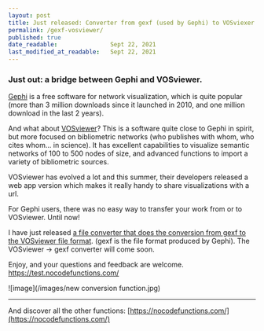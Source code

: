 ```yaml
---
layout: post
title: Just released: Converter from gexf (used by Gephi) to VOSviexer json file format
permalink: /gexf-vosviewer/
published: true
date_readable:               Sept 22, 2021
last_modified_at_readable:   Sept 22, 2021
---
```


### Just out: a bridge between Gephi and VOSviewer.

[Gephi](https://gephi.org) is a free software for network visualization, which is quite popular (more than 3 million downloads since it launched in 2010, and one million download in the last 2 years).

And what about [VOSviewer](https://vosviewer.com)? This is a software quite close to Gephi in spirit, but more focused on bibliometric networks (who publishes with whom, who cites whom... in science).
It has excellent capabilities to visualize semantic networks of 100 to 500 nodes of size, and advanced functions to import a variety of bibliometric sources. 

VOSviewer has evolved a lot and this summer, their developers released a web app version which makes it really handy to share visualizations with a url.

For Gephi users, there was no easy way to transfer your work from or to VOSviewer. Until now!

I have just released [a file converter that does the conversion from gexf to the VOSviewer file format](https://test.nocodefunctions.com/networkconverter/network_format_converter.html).
(gexf is the file format produced by Gephi). The VOSviewer -> gexf converter will come soon.

Enjoy, and your questions and feedback are welcome.
https://test.nocodefunctions.com/

![image](/images/new conversion function.jpg)

------
And discover all the other functions: [https://nocodefunctions.com/](https://nocodefunctions.com/)
